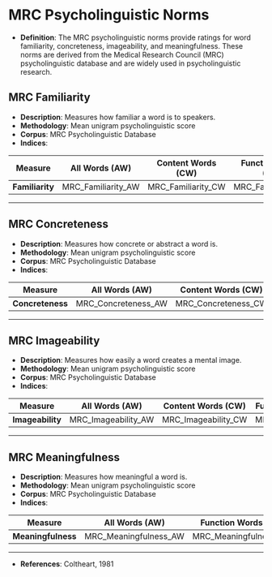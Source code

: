 # MRC Psycholinguistic Norms

- **Definition**: The MRC psycholinguistic norms provide ratings for word familiarity, concreteness, imageability, and meaningfulness. These norms are derived from the Medical Research Council (MRC) psycholinguistic database and are widely used in psycholinguistic research.


## MRC Familiarity

- **Description**: Measures how familiar a word is to speakers.
- **Methodology**: Mean unigram psycholinguistic score
- **Corpus**: MRC Psycholinguistic Database
- **Indices**:

| Measure          | All Words (AW)      | Content Words (CW)    | Function Words (FW)    |
|-----------------|--------------------|----------------------|----------------------|
| **Familiarity** | MRC_Familiarity_AW  | MRC_Familiarity_CW   | MRC_Familiarity_FW   |

---

## MRC Concreteness

- **Description**: Measures how concrete or abstract a word is.
- **Methodology**: Mean unigram psycholinguistic score
- **Corpus**: MRC Psycholinguistic Database
- **Indices**:


| Measure          | All Words (AW)      | Content Words (CW)    | Function Words (FW)    |
|-----------------|--------------------|----------------------|----------------------|
| **Concreteness** | MRC_Concreteness_AW | MRC_Concreteness_CW  | MRC_Concreteness_FW  |

---

## MRC Imageability

- **Description**: Measures how easily a word creates a mental image.
- **Methodology**: Mean unigram psycholinguistic score
- **Corpus**: MRC Psycholinguistic Database
- **Indices**:


| Measure         | All Words (AW)      | Content Words (CW)    | Function Words (FW)    |
|----------------|--------------------|----------------------|----------------------|
| **Imageability** | MRC_Imageability_AW | MRC_Imageability_CW  | MRC_Imageability_FW  |

---

## MRC Meaningfulness

- **Description**: Measures how meaningful a word is.
- **Methodology**: Mean unigram psycholinguistic score
- **Corpus**: MRC Psycholinguistic Database
- **Indices**:


| Measure          | All Words (AW)      | Function Words (FW)    |
|-----------------|--------------------|----------------------|
| **Meaningfulness** | MRC_Meaningfulness_AW | MRC_Meaningfulness_FW  |

---

- **References**: Coltheart, 1981
